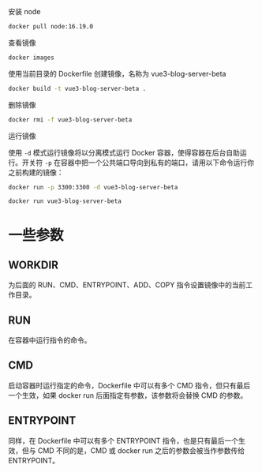 安装 node

```sh
docker pull node:16.19.0
```

查看镜像

```sh
docker images
```

使用当前目录的 Dockerfile 创建镜像，名称为 vue3-blog-server-beta

```sh
docker build -t vue3-blog-server-beta .
```

删除镜像

```sh
docker rmi -f vue3-blog-server-beta
```

运行镜像

使用 `-d` 模式运行镜像将以分离模式运行 Docker 容器，使得容器在后台自助运行。开关符 `-p` 在容器中把一个公共端口导向到私有的端口，请用以下命令运行你之前构建的镜像：

```sh
docker run -p 3300:3300 -d vue3-blog-server-beta
```

```sh
docker run vue3-blog-server-beta
```

# 一些参数

## WORKDIR

为后面的 RUN、CMD、ENTRYPOINT、ADD、COPY 指令设置镜像中的当前工作目录。

## RUN

在容器中运行指令的命令。

## CMD

启动容器时运行指定的命令，Dockerfile 中可以有多个 CMD 指令，但只有最后一个生效，如果 docker run 后面指定有参数，该参数将会替换 CMD 的参数。

## ENTRYPOINT

同样，在 Dockerfile 中可以有多个 ENTRYPOINT 指令，也是只有最后一个生效，但与 CMD 不同的是，CMD 或 docker run 之后的参数会被当作参数传给 ENTRYPOINT。

